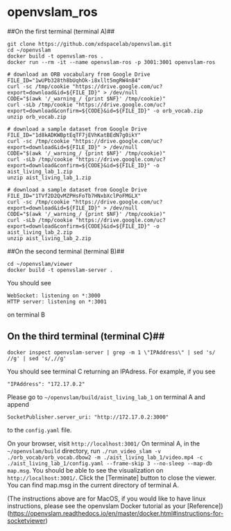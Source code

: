 # openvslam_ros

##On the first terminal (terminal A)##
```
git clone https://github.com/xdspacelab/openvslam.git 
cd ~/openvslam
docker build -t openvslam-ros .
docker run --rm -it --name openvslam-ros -p 3001:3001 openvslam-ros

# download an ORB vocabulary from Google Drive
FILE_ID="1wUPb328th8bUqhOk-i8xllt5mgRW4n84"
curl -sc /tmp/cookie "https://drive.google.com/uc?export=download&id=${FILE_ID}" > /dev/null
CODE="$(awk '/_warning_/ {print $NF}' /tmp/cookie)"
curl -sLb /tmp/cookie "https://drive.google.com/uc?export=download&confirm=${CODE}&id=${FILE_ID}" -o orb_vocab.zip
unzip orb_vocab.zip

# download a sample dataset from Google Drive
FILE_ID="1d8kADKWBptEqTF7jEVhKatBEdN7g0ikY"
curl -sc /tmp/cookie "https://drive.google.com/uc?export=download&id=${FILE_ID}" > /dev/null
CODE="$(awk '/_warning_/ {print $NF}' /tmp/cookie)"
curl -sLb /tmp/cookie "https://drive.google.com/uc?export=download&confirm=${CODE}&id=${FILE_ID}" -o aist_living_lab_1.zip
unzip aist_living_lab_1.zip

# download a sample dataset from Google Drive
FILE_ID="1TVf2D2QvMZPHsFoTb7HNxbXclPoFMGLX"
curl -sc /tmp/cookie "https://drive.google.com/uc?export=download&id=${FILE_ID}" > /dev/null
CODE="$(awk '/_warning_/ {print $NF}' /tmp/cookie)"
curl -sLb /tmp/cookie "https://drive.google.com/uc?export=download&confirm=${CODE}&id=${FILE_ID}" -o aist_living_lab_2.zip
unzip aist_living_lab_2.zip
```

##On the second terminal (terminal B)##
```
cd ~/openvslam/viewer
docker build -t openvslam-server .
```
You should see 
```
WebSocket: listening on *:3000
HTTP server: listening on *:3001
```
on terminal B

## On the third terminal (terminal C)##
```
docker inspect openvslam-server | grep -m 1 \"IPAddress\" | sed 's/ //g' | sed 's/,//g'
```
You should see terminal C returning an IPAdress. For example, if you see
```
"IPAddress": "172.17.0.2"
```
Please go to `~/openvslam/build/aist_living_lab_1` on terminal A and append 
```
SocketPublisher.server_uri: "http://172.17.0.2:3000"
```
to the `config.yaml` file.

On your browser, visit `http://localhost:3001/`
On terminal A, in the `~/openvslam/build` directory, run `./run_video_slam -v ./orb_vocab/orb_vocab.dbow2 -m ./aist_living_lab_1/video.mp4 -c ./aist_living_lab_1/config.yaml --frame-skip 3 --no-sleep --map-db map.msg`. You should be able to see the visualization on `http://localhost:3001/`. 
Click the [Terminate] button to close the viewer. You can find map.msg in the current directory of terminal A.

(The instructions above are for MacOS, if you would like to have linux instructions, please see the openvslam Docker tutorial as your
[Reference])(https://openvslam.readthedocs.io/en/master/docker.html#instructions-for-socketviewer)
